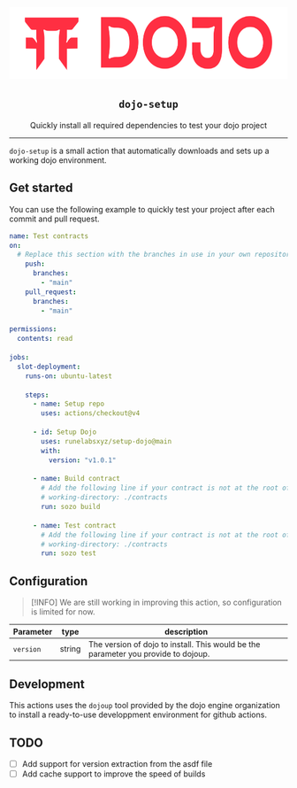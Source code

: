 <p align="center">
  <img alt="Dojo Logo" src="./_assets/dojo.png" height="130" width="620" />
  <h2 align="center"><code>dojo-setup</code></h2>
  <p align="center">Quickly install all required dependencies to test your dojo project</p>
</p>


---

`dojo-setup` is a small action that automatically downloads and sets up a working dojo environment.

## Get started

You can use the following example to quickly test your project after each commit and pull request.

```yaml
name: Test contracts
on:
  # Replace this section with the branches in use in your own repository.
    push:
      branches:
        - "main"
    pull_request:
      branches:
        - "main"

permissions:
  contents: read

jobs:
  slot-deployment:
    runs-on: ubuntu-latest

    steps:
      - name: Setup repo
        uses: actions/checkout@v4

      - id: Setup Dojo
        uses: runelabsxyz/setup-dojo@main
        with:
          version: "v1.0.1"

      - name: Build contract
        # Add the following line if your contract is not at the root of the project.
        # working-directory: ./contracts
        run: sozo build 

      - name: Test contract
        # Add the following line if your contract is not at the root of the project.
        # working-directory: ./contracts
        run: sozo test
```

## Configuration

> [!INFO]
> We are still working in improving this action, so configuration is limited for now.

| Parameter | type   | description                                                                        |
| --------- | ------ | ---------------------------------------------------------------------------------- |
| `version` | string | The version of dojo to install. This would be the parameter you provide to dojoup. |

## Development

This actions uses the `dojoup` tool provided by the dojo engine organization to install a ready-to-use developpment environment for github actions.

## TODO

- [ ] Add support for version extraction from the asdf file
- [ ] Add cache support to improve the speed of builds